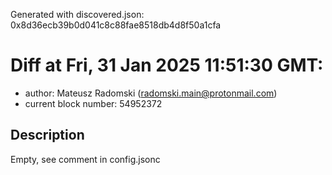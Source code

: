 Generated with discovered.json: 0x8d36ecb39b0d041c8c88fae8518db4d8f50a1cfa

# Diff at Fri, 31 Jan 2025 11:51:30 GMT:

- author: Mateusz Radomski (<radomski.main@protonmail.com>)
- current block number: 54952372

## Description

Empty, see comment in config.jsonc
